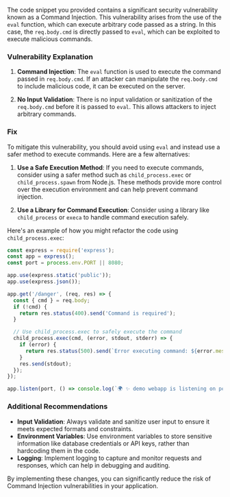 The code snippet you provided contains a significant security vulnerability known as a Command Injection. This vulnerability arises from the use of the `eval` function, which can execute arbitrary code passed as a string. In this case, the `req.body.cmd` is directly passed to `eval`, which can be exploited to execute malicious commands.

### Vulnerability Explanation

1. **Command Injection**: The `eval` function is used to execute the command passed in `req.body.cmd`. If an attacker can manipulate the `req.body.cmd` to include malicious code, it can be executed on the server.

2. **No Input Validation**: There is no input validation or sanitization of the `req.body.cmd` before it is passed to `eval`. This allows attackers to inject arbitrary commands.

### Fix

To mitigate this vulnerability, you should avoid using `eval` and instead use a safer method to execute commands. Here are a few alternatives:

1. **Use a Safe Execution Method**: If you need to execute commands, consider using a safer method such as `child_process.exec` or `child_process.spawn` from Node.js. These methods provide more control over the execution environment and can help prevent command injection.

2. **Use a Library for Command Execution**: Consider using a library like `child_process` or `execa` to handle command execution safely.

Here's an example of how you might refactor the code using `child_process.exec`:

```javascript
const express = require('express');
const app = express();
const port = process.env.PORT || 8080;

app.use(express.static('public'));
app.use(express.json());

app.get('/danger', (req, res) => {
  const { cmd } = req.body;
  if (!cmd) {
    return res.status(400).send('Command is required');
  }

  // Use child_process.exec to safely execute the command
  child_process.exec(cmd, (error, stdout, stderr) => {
    if (error) {
      return res.status(500).send(`Error executing command: ${error.message}`);
    }
    res.send(stdout);
  });
});

app.listen(port, () => console.log(`🌍 ✨ demo webapp is listening on port ${port}!`));
```

### Additional Recommendations

- **Input Validation**: Always validate and sanitize user input to ensure it meets expected formats and constraints.
- **Environment Variables**: Use environment variables to store sensitive information like database credentials or API keys, rather than hardcoding them in the code.
- **Logging**: Implement logging to capture and monitor requests and responses, which can help in debugging and auditing.

By implementing these changes, you can significantly reduce the risk of Command Injection vulnerabilities in your application.